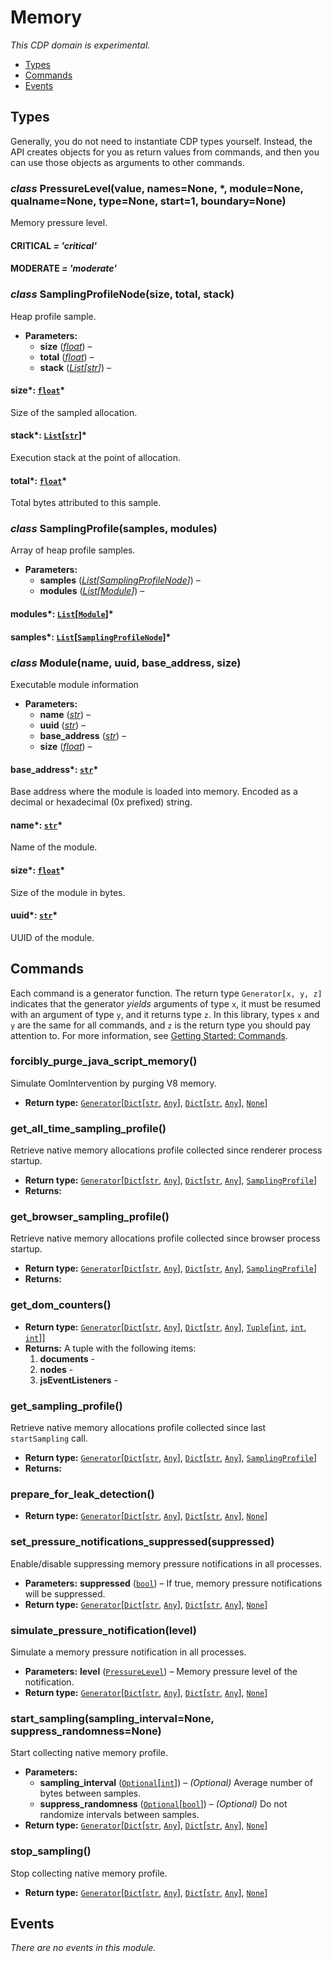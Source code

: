 # Memory

*This CDP domain is experimental.*

<a id="module-nodriver.cdp.memory"></a>
* [Types]()
* [Commands]()
* [Events]()

## Types

Generally, you do not need to instantiate CDP types
yourself. Instead, the API creates objects for you as return
values from commands, and then you can use those objects as
arguments to other commands.

### *class* PressureLevel(value, names=None, \*, module=None, qualname=None, type=None, start=1, boundary=None)

Memory pressure level.

#### CRITICAL *= 'critical'*

#### MODERATE *= 'moderate'*

### *class* SamplingProfileNode(size, total, stack)

Heap profile sample.

* **Parameters:**
  * **size** ([*float*](https://docs.python.org/3/library/functions.html#float)) – 
  * **total** ([*float*](https://docs.python.org/3/library/functions.html#float)) – 
  * **stack** ([*List*](https://docs.python.org/3/library/typing.html#typing.List)*[*[*str*](https://docs.python.org/3/library/stdtypes.html#str)*]*) – 

#### size*: [`float`](https://docs.python.org/3/library/functions.html#float)*

Size of the sampled allocation.

#### stack*: [`List`](https://docs.python.org/3/library/typing.html#typing.List)[[`str`](https://docs.python.org/3/library/stdtypes.html#str)]*

Execution stack at the point of allocation.

#### total*: [`float`](https://docs.python.org/3/library/functions.html#float)*

Total bytes attributed to this sample.

### *class* SamplingProfile(samples, modules)

Array of heap profile samples.

* **Parameters:**
  * **samples** ([*List*](https://docs.python.org/3/library/typing.html#typing.List)*[*[*SamplingProfileNode*](#nodriver.cdp.memory.SamplingProfileNode)*]*) – 
  * **modules** ([*List*](https://docs.python.org/3/library/typing.html#typing.List)*[*[*Module*](#nodriver.cdp.memory.Module)*]*) – 

#### modules*: [`List`](https://docs.python.org/3/library/typing.html#typing.List)[[`Module`](#nodriver.cdp.memory.Module)]*

#### samples*: [`List`](https://docs.python.org/3/library/typing.html#typing.List)[[`SamplingProfileNode`](#nodriver.cdp.memory.SamplingProfileNode)]*

### *class* Module(name, uuid, base_address, size)

Executable module information

* **Parameters:**
  * **name** ([*str*](https://docs.python.org/3/library/stdtypes.html#str)) – 
  * **uuid** ([*str*](https://docs.python.org/3/library/stdtypes.html#str)) – 
  * **base_address** ([*str*](https://docs.python.org/3/library/stdtypes.html#str)) – 
  * **size** ([*float*](https://docs.python.org/3/library/functions.html#float)) – 

#### base_address*: [`str`](https://docs.python.org/3/library/stdtypes.html#str)*

Base address where the module is loaded into memory. Encoded as a decimal
or hexadecimal (0x prefixed) string.

#### name*: [`str`](https://docs.python.org/3/library/stdtypes.html#str)*

Name of the module.

#### size*: [`float`](https://docs.python.org/3/library/functions.html#float)*

Size of the module in bytes.

#### uuid*: [`str`](https://docs.python.org/3/library/stdtypes.html#str)*

UUID of the module.

## Commands

Each command is a generator function. The return
type `Generator[x, y, z]` indicates that the generator
*yields* arguments of type `x`, it must be resumed with
an argument of type `y`, and it returns type `z`. In
this library, types `x` and `y` are the same for all
commands, and `z` is the return type you should pay attention
to. For more information, see
[Getting Started: Commands](../quickstart.md#getting-started-commands).

### forcibly_purge_java_script_memory()

Simulate OomIntervention by purging V8 memory.

* **Return type:**
  [`Generator`](https://docs.python.org/3/library/typing.html#typing.Generator)[[`Dict`](https://docs.python.org/3/library/typing.html#typing.Dict)[[`str`](https://docs.python.org/3/library/stdtypes.html#str), [`Any`](https://docs.python.org/3/library/typing.html#typing.Any)], [`Dict`](https://docs.python.org/3/library/typing.html#typing.Dict)[[`str`](https://docs.python.org/3/library/stdtypes.html#str), [`Any`](https://docs.python.org/3/library/typing.html#typing.Any)], [`None`](https://docs.python.org/3/library/constants.html#None)]

### get_all_time_sampling_profile()

Retrieve native memory allocations profile
collected since renderer process startup.

* **Return type:**
  [`Generator`](https://docs.python.org/3/library/typing.html#typing.Generator)[[`Dict`](https://docs.python.org/3/library/typing.html#typing.Dict)[[`str`](https://docs.python.org/3/library/stdtypes.html#str), [`Any`](https://docs.python.org/3/library/typing.html#typing.Any)], [`Dict`](https://docs.python.org/3/library/typing.html#typing.Dict)[[`str`](https://docs.python.org/3/library/stdtypes.html#str), [`Any`](https://docs.python.org/3/library/typing.html#typing.Any)], [`SamplingProfile`](#nodriver.cdp.memory.SamplingProfile)]
* **Returns:**

### get_browser_sampling_profile()

Retrieve native memory allocations profile
collected since browser process startup.

* **Return type:**
  [`Generator`](https://docs.python.org/3/library/typing.html#typing.Generator)[[`Dict`](https://docs.python.org/3/library/typing.html#typing.Dict)[[`str`](https://docs.python.org/3/library/stdtypes.html#str), [`Any`](https://docs.python.org/3/library/typing.html#typing.Any)], [`Dict`](https://docs.python.org/3/library/typing.html#typing.Dict)[[`str`](https://docs.python.org/3/library/stdtypes.html#str), [`Any`](https://docs.python.org/3/library/typing.html#typing.Any)], [`SamplingProfile`](#nodriver.cdp.memory.SamplingProfile)]
* **Returns:**

### get_dom_counters()

* **Return type:**
  [`Generator`](https://docs.python.org/3/library/typing.html#typing.Generator)[[`Dict`](https://docs.python.org/3/library/typing.html#typing.Dict)[[`str`](https://docs.python.org/3/library/stdtypes.html#str), [`Any`](https://docs.python.org/3/library/typing.html#typing.Any)], [`Dict`](https://docs.python.org/3/library/typing.html#typing.Dict)[[`str`](https://docs.python.org/3/library/stdtypes.html#str), [`Any`](https://docs.python.org/3/library/typing.html#typing.Any)], [`Tuple`](https://docs.python.org/3/library/typing.html#typing.Tuple)[[`int`](https://docs.python.org/3/library/functions.html#int), [`int`](https://docs.python.org/3/library/functions.html#int), [`int`](https://docs.python.org/3/library/functions.html#int)]]
* **Returns:**
  A tuple with the following items:
  1. **documents** -
  2. **nodes** -
  3. **jsEventListeners** -

### get_sampling_profile()

Retrieve native memory allocations profile collected since last
`startSampling` call.

* **Return type:**
  [`Generator`](https://docs.python.org/3/library/typing.html#typing.Generator)[[`Dict`](https://docs.python.org/3/library/typing.html#typing.Dict)[[`str`](https://docs.python.org/3/library/stdtypes.html#str), [`Any`](https://docs.python.org/3/library/typing.html#typing.Any)], [`Dict`](https://docs.python.org/3/library/typing.html#typing.Dict)[[`str`](https://docs.python.org/3/library/stdtypes.html#str), [`Any`](https://docs.python.org/3/library/typing.html#typing.Any)], [`SamplingProfile`](#nodriver.cdp.memory.SamplingProfile)]
* **Returns:**

### prepare_for_leak_detection()

* **Return type:**
  [`Generator`](https://docs.python.org/3/library/typing.html#typing.Generator)[[`Dict`](https://docs.python.org/3/library/typing.html#typing.Dict)[[`str`](https://docs.python.org/3/library/stdtypes.html#str), [`Any`](https://docs.python.org/3/library/typing.html#typing.Any)], [`Dict`](https://docs.python.org/3/library/typing.html#typing.Dict)[[`str`](https://docs.python.org/3/library/stdtypes.html#str), [`Any`](https://docs.python.org/3/library/typing.html#typing.Any)], [`None`](https://docs.python.org/3/library/constants.html#None)]

### set_pressure_notifications_suppressed(suppressed)

Enable/disable suppressing memory pressure notifications in all processes.

* **Parameters:**
  **suppressed** ([`bool`](https://docs.python.org/3/library/functions.html#bool)) – If true, memory pressure notifications will be suppressed.
* **Return type:**
  [`Generator`](https://docs.python.org/3/library/typing.html#typing.Generator)[[`Dict`](https://docs.python.org/3/library/typing.html#typing.Dict)[[`str`](https://docs.python.org/3/library/stdtypes.html#str), [`Any`](https://docs.python.org/3/library/typing.html#typing.Any)], [`Dict`](https://docs.python.org/3/library/typing.html#typing.Dict)[[`str`](https://docs.python.org/3/library/stdtypes.html#str), [`Any`](https://docs.python.org/3/library/typing.html#typing.Any)], [`None`](https://docs.python.org/3/library/constants.html#None)]

### simulate_pressure_notification(level)

Simulate a memory pressure notification in all processes.

* **Parameters:**
  **level** ([`PressureLevel`](#nodriver.cdp.memory.PressureLevel)) – Memory pressure level of the notification.
* **Return type:**
  [`Generator`](https://docs.python.org/3/library/typing.html#typing.Generator)[[`Dict`](https://docs.python.org/3/library/typing.html#typing.Dict)[[`str`](https://docs.python.org/3/library/stdtypes.html#str), [`Any`](https://docs.python.org/3/library/typing.html#typing.Any)], [`Dict`](https://docs.python.org/3/library/typing.html#typing.Dict)[[`str`](https://docs.python.org/3/library/stdtypes.html#str), [`Any`](https://docs.python.org/3/library/typing.html#typing.Any)], [`None`](https://docs.python.org/3/library/constants.html#None)]

### start_sampling(sampling_interval=None, suppress_randomness=None)

Start collecting native memory profile.

* **Parameters:**
  * **sampling_interval** ([`Optional`](https://docs.python.org/3/library/typing.html#typing.Optional)[[`int`](https://docs.python.org/3/library/functions.html#int)]) – *(Optional)* Average number of bytes between samples.
  * **suppress_randomness** ([`Optional`](https://docs.python.org/3/library/typing.html#typing.Optional)[[`bool`](https://docs.python.org/3/library/functions.html#bool)]) – *(Optional)* Do not randomize intervals between samples.
* **Return type:**
  [`Generator`](https://docs.python.org/3/library/typing.html#typing.Generator)[[`Dict`](https://docs.python.org/3/library/typing.html#typing.Dict)[[`str`](https://docs.python.org/3/library/stdtypes.html#str), [`Any`](https://docs.python.org/3/library/typing.html#typing.Any)], [`Dict`](https://docs.python.org/3/library/typing.html#typing.Dict)[[`str`](https://docs.python.org/3/library/stdtypes.html#str), [`Any`](https://docs.python.org/3/library/typing.html#typing.Any)], [`None`](https://docs.python.org/3/library/constants.html#None)]

### stop_sampling()

Stop collecting native memory profile.

* **Return type:**
  [`Generator`](https://docs.python.org/3/library/typing.html#typing.Generator)[[`Dict`](https://docs.python.org/3/library/typing.html#typing.Dict)[[`str`](https://docs.python.org/3/library/stdtypes.html#str), [`Any`](https://docs.python.org/3/library/typing.html#typing.Any)], [`Dict`](https://docs.python.org/3/library/typing.html#typing.Dict)[[`str`](https://docs.python.org/3/library/stdtypes.html#str), [`Any`](https://docs.python.org/3/library/typing.html#typing.Any)], [`None`](https://docs.python.org/3/library/constants.html#None)]

## Events

*There are no events in this module.*
